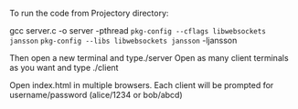 To run the code from Projectory directory:

gcc server.c -o server -pthread `pkg-config --cflags libwebsockets jansson` `pkg-config --libs libwebsockets jansson` -ljansson


Then open a new terminal and type./server
Open as many client terminals as you want and type ./client



Open index.html in multiple browsers. Each client will be prompted for username/password (alice/1234 or bob/abcd)


